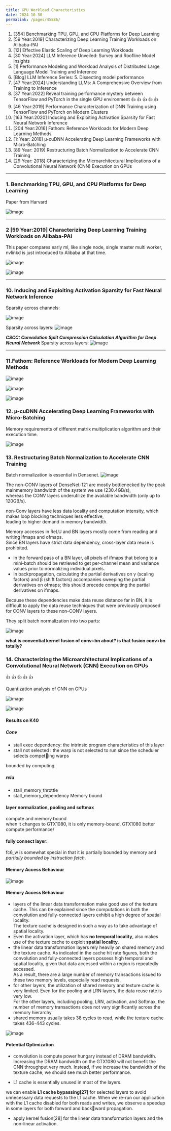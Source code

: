 ```yaml
---
title: GPU Workload Characteristics
date: 2024-10-30
permalink: /pages/45886/
---
```


1. [354] Benchmarking TPU, GPU, and CPU Platforms for Deep Learning
2. [59 Year:2019] Characterizing Deep Learning Training Workloads on Alibaba-PAI
3. [12] Effective Elastic Scaling of Deep Learning Workloads
4. [30 Year:2024] LLM Inference Unveiled: Survey and Roofline Model Insights
5. [1] Performance Modeling and Workload Analysis of Distributed Large Language Model Training and Inference
6. [Blog] LLM Inference Series: 5. Dissecting model performance
7. [47 Year:2024] Understanding LLMs: A Comprehensive Overview from Training to Inference
8. [37 Year:2022] Reveal training performance mystery between TensorFlow and PyTorch in the single GPU environment :+1:  :+1:  :+1:  :+1:  :+1:
9. [46 Year:2019] Performance Characterization of DNN Training using TensorFlow and PyTorch on Modern Clusters
10. [163 Year:2020] Inducing and Exploiting Activation Sparsity for Fast Neural Network Inference
11. [204 Year:2016] Fathom: Reference Workloads for Modern Deep Learning Methods
12. [1: Year: 2018] µ-cuDNN Accelerating Deep Learning Frameworks with Micro-Batching
13. [89 Year: 2019] Restructuring Batch Normalization to Accelerate CNN Training
14. [29 Year: 2018] Characterizing the Microarchitectural Implications of a Convolutional Neural Network (CNN) Execution on GPUs
---

### 1. Benchmarking TPU, GPU, and CPU Platforms for Deep Learning

Paper from Harvard

![image](https://github.com/user-attachments/assets/110ddbc0-1ddf-40fa-b360-9e3f589494c6)

---
### 2 [59 Year:2019] Characterizing Deep Learning Training Workloads on Alibaba-PAI
This paper compares early ml, like single node, single master multi worker, nvlinkd is just introduced to Alibaba at that time.

![image](https://github.com/user-attachments/assets/8e9eb798-a1bf-48da-aa17-d30c7e6973fc)

![image](https://github.com/user-attachments/assets/ec5cdae5-2150-48aa-9626-37869115bff7)

---
### 10. Inducing and Exploiting Activation Sparsity for Fast Neural Network Inference

Sparsity across channels:

![image](https://github.com/user-attachments/assets/d0ab98ae-adcd-438a-97fe-db8c31becb3f)

Sparsity across layers:
![image](https://github.com/user-attachments/assets/68c5159a-f536-4714-aadf-0772b6c73dde)


***CSCC: Convolution Split Compression Calculation Algorithm for Deep Neural Network***
Sparsity across layers:
![image](https://github.com/user-attachments/assets/0496984d-6cad-4727-8ee7-f63023a1656c)

---
### 11.Fathom: Reference Workloads for Modern Deep Learning Methods

![image](https://github.com/user-attachments/assets/04833dea-d804-416e-914f-d59409ab0f5e)

![image](https://github.com/user-attachments/assets/4394bb14-fd24-46de-a604-f34b692fd139)

![image](https://github.com/user-attachments/assets/39728745-788b-4ac1-b777-937f25b9083d)

### 12. µ-cuDNN Accelerating Deep Learning Frameworks with Micro-Batching

Memory requirements of different matrix multiplication algorithm and their execution time.

![image](https://github.com/user-attachments/assets/6d533da4-a5a3-46e4-b6ad-61dfa0c21d71)

### 13. Restructuring Batch Normalization to Accelerate CNN Training

Batch normalization is essential in Densenet.
![image](https://github.com/user-attachments/assets/679ff5f7-0a9d-424e-b1e7-2a9ac9d9842c)

The non-CONV layers of DenseNet-121 are mostly bottlenecked by the peak mainmemory bandwidth of the system we use (230.4GB/s),\
whereas the CONV layers underutilize the available bandwidth (only up to 120GB/s).

non-Conv layers have less data locality and computation intensity, which makes loop blocking techniques less effective,\
leading to higher demand in memory bandwidth.

Memory accesses in ReLU and BN layers mostly come from reading and writing ifmaps and ofmaps.\
Since BN layers have strict data dependency, cross-layer data reuse is prohibited.

- In the forward pass of a BN layer, all pixels of ifmaps that belong to a mini-batch should be retrieved to get per-channel mean and variance values prior to normalizing individual pixels.
- In backpropagation, calculating the partial derivatives on γ (scaling factors) and β (shift factors) accompanies sweeping the partial derivatives on ofmaps; this should precede computing the partial derivatives on ifmaps.

Because these dependencies make data reuse distance far in BN, it is difficult to apply the data reuse techniques that were previously proposed for CONV
layers to these non-CONV layers.

They split batch normalization into two parts:

![image](https://github.com/user-attachments/assets/27a1b975-a383-4ecb-9d39-545ed4069388)

**what is convential kernel fusion of conv+bn about? is that fusion conv+bn totally?**


### 14. Characterizing the Microarchitectural Implications of a Convolutional Neural Network (CNN) Execution on GPUs

:+1: :+1: :+1: :+1: :+1:

Quantization analysis of CNN on GPUs

![image](https://github.com/user-attachments/assets/e91ea58d-414d-4d28-8209-5397b7b7dfd3)

![image](https://github.com/user-attachments/assets/2526f66e-008f-44b9-aa37-21796af5c1b2)

#### Results on K40
##### Conv
- stall exec dependency: the intrinsic program characteristics of this layer
- stall not selected : the warp is not selected to run since the scheduler selects competing warps

bounded by computing

##### relu
- stall_memory_throttle
- stall_memory_dependency
Memory bound

#### layer normalization, pooling and softmax
compute and memory bound\
when it changes to GTX1080, it is only memory-bound. GTX1080 better compute performance/

#### fully connect layer:
fc6_w is somewhat special in that it is partially bounded by memory and *partially bounded by instruction fetch*.

#### Memory Access Behaviour

![image](https://github.com/user-attachments/assets/160a0fe3-6b9b-4663-8fb1-6b242c410924)


#### Memory Access Behaviour

- layers of the linear data transformation make good use of the texture cache.
This can be explained since the computations in both the convolution and fully-connected layers exhibit a high degree of spatial locality.\
The texture cache is designed in such a way as to take advantage of spatial locality.
- Even the activation layer, which has **no temporal locality**, also makes use of the texture cache to exploit **spatial locality**.
- the linear data transformation layers rely heavily on shared memory and the texture cache.
As indicated in the cache hit rate figures, both the convolution and fully-connected layers possess high temporal and spatial locality, given that data accessed within a region is repeatedly accessed.\
As a result, there are a large number of memory transactions issued to these two memory levels, especially read requests.
- for other layers, the utilization of shared memory and texture cache is very limited.
Even for the pooling and LRN layers, the data reuse rate is very low.\
For the other layers, including pooling, LRN, activation, and Softmax, the number of memory transactions does not vary significantly across the memory hierarchy
- shared memory usually takes 38 cycles to read, while the texture cache takes 436-443 cycles.

![image](https://github.com/user-attachments/assets/caf5d7b9-27a6-48ac-ac92-ad84cc2eed40)


#### Potential Optimization
- convolution is compute power hungary instead of DRAM bandwidth.
Increasing the DRAM bandwidth on the GTX1080 will not benefit the CNN throughput very much.
Instead, if we increase the bandwidth of the texture cache, we should see much better performance.

- L1 cache is essentially unused in most of the layers.

we can enable **L1 cache bypassing[27]** for selected layers to avoid unnecessary data requests to the L1 cache.
When we re-run our application with the L1 cache disabled for both reads and writes, we observe a speedup in some layers for both forward and backward propagation.

- apply kernel fusion[28] for the linear data transformation layers and the non-linear activation.




